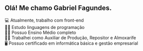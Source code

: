 ## Olá! Me chamo Gabriel Fagundes.

💻 Atualmente, trabalho com front-end  
🧑‍🎓 Estudo linguagens de programação  
🧑‍🎓 Possuo Ensino Médio completo  
👨‍🏭 Trabalhei como Auxiliar de Produção, Repositor e Almoxarife  
🖥️ Possuo certificado em informática básica e gestão empresarial

